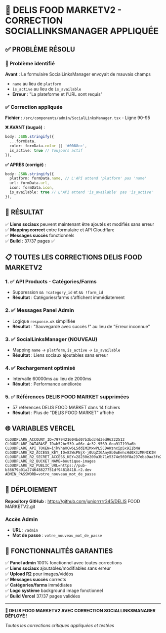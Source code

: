 # 🔧 DELIS FOOD MARKETV2 - CORRECTION SOCIALLINKSMANAGER APPLIQUÉE

## ✅ PROBLÈME RÉSOLU

### 🐛 Problème identifié
**Avant** : Le formulaire SocialLinksManager envoyait de mauvais champs
- `name` au lieu de `platform`
- `is_active` au lieu de `is_available`
- **Erreur** : "La plateforme et l'URL sont requis"

### ✅ Correction appliquée
**Fichier** : `/src/components/admin/SocialLinksManager.tsx` - Ligne 90-95

**❌ AVANT (bugué)** :
```typescript
body: JSON.stringify({
  ...formData,
  color: formData.color || '#0088cc',
  is_active: true // Toujours actif
}),
```

**✅ APRÈS (corrigé)** :
```typescript
body: JSON.stringify({
  platform: formData.name, // L'API attend 'platform' pas 'name'
  url: formData.url,
  icon: formData.icon,
  is_available: true // L'API attend 'is_available' pas 'is_active'
}),
```

## 🎯 RÉSULTAT

✅ **Liens sociaux** peuvent maintenant être ajoutés et modifiés sans erreur  
✅ **Mapping correct** entre formulaire et API Cloudflare  
✅ **Messages succès** fonctionnels  
✅ **Build** : 37/37 pages ✅  

## 📋 TOUTES LES CORRECTIONS DELIS FOOD MARKETV2

### 1. ✅ API Products - Catégories/Farms
- Suppression `&& !category_id` et `&& !farm_id`
- **Résultat** : Catégories/farms s'affichent immédiatement

### 2. ✅ Messages Panel Admin
- Logique `response.ok` simplifiée
- **Résultat** : "Sauvegardé avec succès !" au lieu de "Erreur inconnue"

### 3. ✅ SocialLinksManager (NOUVEAU)
- Mapping `name` → `platform`, `is_active` → `is_available`
- **Résultat** : Liens sociaux ajoutables sans erreur

### 4. ✅ Rechargement optimisé
- Intervalle 60000ms au lieu de 2000ms
- **Résultat** : Performance améliorée

### 5. ✅ Références DELIS FOOD MARKET supprimées
- 57 références DELIS FOOD MARKET dans 14 fichiers
- **Résultat** : Plus de "DELIS FOOD MARKET" affiché

## 🌐 VARIABLES VERCEL

```env
CLOUDFLARE_ACCOUNT_ID=7979421604bd07b3bd34d3ed96222512
CLOUDFLARE_DATABASE_ID=b52bc539-a06c-4c32-9569-0ea917199a6b
CLOUDFLARE_API_TOKEN=ijkVhaXCw6LSddIMIMxwPL5CDAWznxip5x9I1bNW
CLOUDFLARE_R2_ACCESS_KEY_ID=82WsPNjX-j0UqZIGAny8b0uEehcHd0X3zMKNIKIN
CLOUDFLARE_R2_SECRET_ACCESS_KEY=28230e200a3b71e5374e569f8a297eba9aa3fe2e1097fdf26e5d9e340ded709d
CLOUDFLARE_R2_BUCKET_NAME=boutique-images
CLOUDFLARE_R2_PUBLIC_URL=https://pub-b38679a01a274648827751df94818418.r2.dev
ADMIN_PASSWORD=votre_nouveau_mot_de_passe
```

## 🚀 DÉPLOIEMENT

**Repository GitHub** : https://github.com/juniorrrrr345/DELIS FOOD MARKETV2.git

### Accès Admin
- **URL** : `/admin`
- **Mot de passe** : `votre_nouveau_mot_de_passe`

## 🎯 FONCTIONNALITÉS GARANTIES

✅ **Panel admin** 100% fonctionnel avec toutes corrections  
✅ **Liens sociaux** ajoutables/modifiables sans erreur  
✅ **Upload R2** pour images/vidéos  
✅ **Messages succès** corrects  
✅ **Catégories/farms** immédiates  
✅ **Logo système** background image fonctionnel  
✅ **Build Vercel** 37/37 pages validées  

---

**🎉 DELIS FOOD MARKETV2 AVEC CORRECTION SOCIALLINKSMANAGER DÉPLOYÉ !**

*Toutes les corrections critiques appliquées et testées*